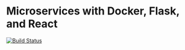 # Microservices with Docker, Flask, and React

[![Build Status](https://travis-ci.com/chairus/testdriven-app.svg?branch=master)](https://travis-ci.com/chairus/testdriven-app)